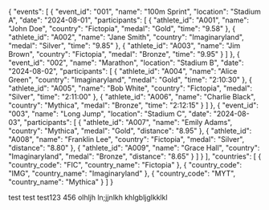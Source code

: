 {
  "events": [
    {
      "event_id": "001",
      "name": "100m Sprint",
      "location": "Stadium A",
      "date": "2024-08-01",
      "participants": [
        {
          "athlete_id": "A001",
          "name": "John Doe",
          "country": "Fictopia",
          "medal": "Gold",
          "time": "9.58"
        },
        {
          "athlete_id": "A002",
          "name": "Jane Smith",
          "country": "Imaginaryland",
          "medal": "Silver",
          "time": "9.85"
        },
        {
          "athlete_id": "A003",
          "name": "Jim Brown",
          "country": "Fictopia",
          "medal": "Bronze",
          "time": "9.95"
        }
      ]
    },
    {
      "event_id": "002",
      "name": "Marathon",
      "location": "Stadium B",
      "date": "2024-08-02",
      "participants": [
        {
          "athlete_id": "A004",
          "name": "Alice Green",
          "country": "Imaginaryland",
          "medal": "Gold",
          "time": "2:10:30"
        },
        {
          "athlete_id": "A005",
          "name": "Bob White",
          "country": "Fictopia",
          "medal": "Silver",
          "time": "2:11:00"
        },
        {
          "athlete_id": "A006",
          "name": "Charlie Black",
          "country": "Mythica",
          "medal": "Bronze",
          "time": "2:12:15"
        }
      ]
    },
    {
      "event_id": "003",
      "name": "Long Jump",
      "location": "Stadium C",
      "date": "2024-08-03",
      "participants": [
        {
          "athlete_id": "A007",
          "name": "Emily Adams",
          "country": "Mythica",
          "medal": "Gold",
          "distance": "8.95"
        },
        {
          "athlete_id": "A008",
          "name": "Franklin Lee",
          "country": "Fictopia",
          "medal": "Silver",
          "distance": "8.80"
        },
        {
          "athlete_id": "A009",
          "name": "Grace Hall",
          "country": "Imaginaryland",
          "medal": "Bronze",
          "distance": "8.65"
        }
      ]
    }
  ],
  "countries": [
    {
      "country_code": "FIC",
      "country_name": "Fictopia"
    },
    {
      "country_code": "IMG",
      "country_name": "Imaginaryland"
    },
    {
      "country_code": "MYT",
      "country_name": "Mythica"
    }
  ]
}



test test test123 456 olhljh ln;jjnlkh
khlgbljglkklkl
